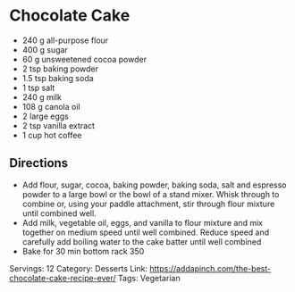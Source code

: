 # Chocolate Cake
- 240 g all-purpose flour
- 400 g sugar
- 60 g unsweetened cocoa powder
- 2 tsp baking powder
- 1.5 tsp baking soda
- 1 tsp salt
- 240 g milk
- 108 g canola oil
- 2 large eggs
- 2 tsp vanilla extract
- 1 cup hot coffee
## Directions
- Add flour, sugar, cocoa, baking powder, baking soda, salt and espresso powder to a large bowl or the bowl of a stand mixer. Whisk through to combine or, using your paddle attachment, stir through flour mixture until combined well.
- Add milk, vegetable oil, eggs, and vanilla to flour mixture and mix together on medium speed until well combined. Reduce speed and carefully add boiling water to the cake batter until well combined
- Bake for 30 min bottom rack 350

Servings: 12
Category: Desserts
Link: https://addapinch.com/the-best-chocolate-cake-recipe-ever/
Tags: Vegetarian
